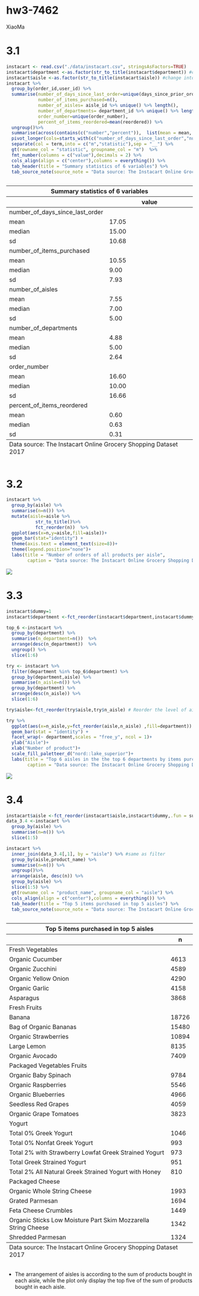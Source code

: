 hw3-7462
================
XiaoMa

# 3.1

``` r
instacart <- read.csv("./data/instacart.csv", stringsAsFactors=TRUE)
instacart$department <-as.factor(str_to_title(instacart$department)) #change into title format and then change into factor
instacart$aisle <-as.factor(str_to_title(instacart$aisle)) #change into title format and then change into factor
instacart %>%
  group_by(order_id,user_id) %>%
  summarise(number_of_days_since_last_order=unique(days_since_prior_order),
            number_of_items_purchased=n(),
            number_of_aisles= aisle_id %>% unique() %>% length(),
            number_of_departments= department_id %>% unique() %>% length(),
            order_number=unique(order_number),
            percent_of_items_reordered=mean(reordered)) %>%
  ungroup()%>%
  summarise(across(contains(c("number","percent")),  list(mean = mean, median=median, sd = sd), na.rm=FALSE, .names = "{.col}__{.fn}"))  %>%
  pivot_longer(cols=starts_with(c("number_of_days_since_last_order","number_of_items_purchased","number_of_aisles","number_of_departments","order_number","percent_of_items_reordered")), names_to = "term",values_to = "value") %>%
  separate(col = term,into = c("m","statistic"),sep = "__") %>%
  gt(rowname_col = "statistic", groupname_col = "m")  %>%
  fmt_number(columns = c("value"),decimals = 2) %>%
  cols_align(align = c("center"),columns = everything()) %>%
  tab_header(title = "Summary statistics of 6 variables") %>%
  tab_source_note(source_note = "Data source: The Instacart Online Grocery Shopping Dataset 2017")
```

<div id="zeftjoxczf" style="overflow-x:auto;overflow-y:auto;width:auto;height:auto;">
<style>html {
  font-family: -apple-system, BlinkMacSystemFont, 'Segoe UI', Roboto, Oxygen, Ubuntu, Cantarell, 'Helvetica Neue', 'Fira Sans', 'Droid Sans', Arial, sans-serif;
}

#zeftjoxczf .gt_table {
  display: table;
  border-collapse: collapse;
  margin-left: auto;
  margin-right: auto;
  color: #333333;
  font-size: 16px;
  font-weight: normal;
  font-style: normal;
  background-color: #FFFFFF;
  width: auto;
  border-top-style: solid;
  border-top-width: 2px;
  border-top-color: #A8A8A8;
  border-right-style: none;
  border-right-width: 2px;
  border-right-color: #D3D3D3;
  border-bottom-style: solid;
  border-bottom-width: 2px;
  border-bottom-color: #A8A8A8;
  border-left-style: none;
  border-left-width: 2px;
  border-left-color: #D3D3D3;
}

#zeftjoxczf .gt_heading {
  background-color: #FFFFFF;
  text-align: center;
  border-bottom-color: #FFFFFF;
  border-left-style: none;
  border-left-width: 1px;
  border-left-color: #D3D3D3;
  border-right-style: none;
  border-right-width: 1px;
  border-right-color: #D3D3D3;
}

#zeftjoxczf .gt_title {
  color: #333333;
  font-size: 125%;
  font-weight: initial;
  padding-top: 4px;
  padding-bottom: 4px;
  padding-left: 5px;
  padding-right: 5px;
  border-bottom-color: #FFFFFF;
  border-bottom-width: 0;
}

#zeftjoxczf .gt_subtitle {
  color: #333333;
  font-size: 85%;
  font-weight: initial;
  padding-top: 0;
  padding-bottom: 6px;
  padding-left: 5px;
  padding-right: 5px;
  border-top-color: #FFFFFF;
  border-top-width: 0;
}

#zeftjoxczf .gt_bottom_border {
  border-bottom-style: solid;
  border-bottom-width: 2px;
  border-bottom-color: #D3D3D3;
}

#zeftjoxczf .gt_col_headings {
  border-top-style: solid;
  border-top-width: 2px;
  border-top-color: #D3D3D3;
  border-bottom-style: solid;
  border-bottom-width: 2px;
  border-bottom-color: #D3D3D3;
  border-left-style: none;
  border-left-width: 1px;
  border-left-color: #D3D3D3;
  border-right-style: none;
  border-right-width: 1px;
  border-right-color: #D3D3D3;
}

#zeftjoxczf .gt_col_heading {
  color: #333333;
  background-color: #FFFFFF;
  font-size: 100%;
  font-weight: normal;
  text-transform: inherit;
  border-left-style: none;
  border-left-width: 1px;
  border-left-color: #D3D3D3;
  border-right-style: none;
  border-right-width: 1px;
  border-right-color: #D3D3D3;
  vertical-align: bottom;
  padding-top: 5px;
  padding-bottom: 6px;
  padding-left: 5px;
  padding-right: 5px;
  overflow-x: hidden;
}

#zeftjoxczf .gt_column_spanner_outer {
  color: #333333;
  background-color: #FFFFFF;
  font-size: 100%;
  font-weight: normal;
  text-transform: inherit;
  padding-top: 0;
  padding-bottom: 0;
  padding-left: 4px;
  padding-right: 4px;
}

#zeftjoxczf .gt_column_spanner_outer:first-child {
  padding-left: 0;
}

#zeftjoxczf .gt_column_spanner_outer:last-child {
  padding-right: 0;
}

#zeftjoxczf .gt_column_spanner {
  border-bottom-style: solid;
  border-bottom-width: 2px;
  border-bottom-color: #D3D3D3;
  vertical-align: bottom;
  padding-top: 5px;
  padding-bottom: 5px;
  overflow-x: hidden;
  display: inline-block;
  width: 100%;
}

#zeftjoxczf .gt_group_heading {
  padding-top: 8px;
  padding-bottom: 8px;
  padding-left: 5px;
  padding-right: 5px;
  color: #333333;
  background-color: #FFFFFF;
  font-size: 100%;
  font-weight: initial;
  text-transform: inherit;
  border-top-style: solid;
  border-top-width: 2px;
  border-top-color: #D3D3D3;
  border-bottom-style: solid;
  border-bottom-width: 2px;
  border-bottom-color: #D3D3D3;
  border-left-style: none;
  border-left-width: 1px;
  border-left-color: #D3D3D3;
  border-right-style: none;
  border-right-width: 1px;
  border-right-color: #D3D3D3;
  vertical-align: middle;
}

#zeftjoxczf .gt_empty_group_heading {
  padding: 0.5px;
  color: #333333;
  background-color: #FFFFFF;
  font-size: 100%;
  font-weight: initial;
  border-top-style: solid;
  border-top-width: 2px;
  border-top-color: #D3D3D3;
  border-bottom-style: solid;
  border-bottom-width: 2px;
  border-bottom-color: #D3D3D3;
  vertical-align: middle;
}

#zeftjoxczf .gt_from_md > :first-child {
  margin-top: 0;
}

#zeftjoxczf .gt_from_md > :last-child {
  margin-bottom: 0;
}

#zeftjoxczf .gt_row {
  padding-top: 8px;
  padding-bottom: 8px;
  padding-left: 5px;
  padding-right: 5px;
  margin: 10px;
  border-top-style: solid;
  border-top-width: 1px;
  border-top-color: #D3D3D3;
  border-left-style: none;
  border-left-width: 1px;
  border-left-color: #D3D3D3;
  border-right-style: none;
  border-right-width: 1px;
  border-right-color: #D3D3D3;
  vertical-align: middle;
  overflow-x: hidden;
}

#zeftjoxczf .gt_stub {
  color: #333333;
  background-color: #FFFFFF;
  font-size: 100%;
  font-weight: initial;
  text-transform: inherit;
  border-right-style: solid;
  border-right-width: 2px;
  border-right-color: #D3D3D3;
  padding-left: 5px;
  padding-right: 5px;
}

#zeftjoxczf .gt_stub_row_group {
  color: #333333;
  background-color: #FFFFFF;
  font-size: 100%;
  font-weight: initial;
  text-transform: inherit;
  border-right-style: solid;
  border-right-width: 2px;
  border-right-color: #D3D3D3;
  padding-left: 5px;
  padding-right: 5px;
  vertical-align: top;
}

#zeftjoxczf .gt_row_group_first td {
  border-top-width: 2px;
}

#zeftjoxczf .gt_summary_row {
  color: #333333;
  background-color: #FFFFFF;
  text-transform: inherit;
  padding-top: 8px;
  padding-bottom: 8px;
  padding-left: 5px;
  padding-right: 5px;
}

#zeftjoxczf .gt_first_summary_row {
  border-top-style: solid;
  border-top-color: #D3D3D3;
}

#zeftjoxczf .gt_first_summary_row.thick {
  border-top-width: 2px;
}

#zeftjoxczf .gt_last_summary_row {
  padding-top: 8px;
  padding-bottom: 8px;
  padding-left: 5px;
  padding-right: 5px;
  border-bottom-style: solid;
  border-bottom-width: 2px;
  border-bottom-color: #D3D3D3;
}

#zeftjoxczf .gt_grand_summary_row {
  color: #333333;
  background-color: #FFFFFF;
  text-transform: inherit;
  padding-top: 8px;
  padding-bottom: 8px;
  padding-left: 5px;
  padding-right: 5px;
}

#zeftjoxczf .gt_first_grand_summary_row {
  padding-top: 8px;
  padding-bottom: 8px;
  padding-left: 5px;
  padding-right: 5px;
  border-top-style: double;
  border-top-width: 6px;
  border-top-color: #D3D3D3;
}

#zeftjoxczf .gt_striped {
  background-color: rgba(128, 128, 128, 0.05);
}

#zeftjoxczf .gt_table_body {
  border-top-style: solid;
  border-top-width: 2px;
  border-top-color: #D3D3D3;
  border-bottom-style: solid;
  border-bottom-width: 2px;
  border-bottom-color: #D3D3D3;
}

#zeftjoxczf .gt_footnotes {
  color: #333333;
  background-color: #FFFFFF;
  border-bottom-style: none;
  border-bottom-width: 2px;
  border-bottom-color: #D3D3D3;
  border-left-style: none;
  border-left-width: 2px;
  border-left-color: #D3D3D3;
  border-right-style: none;
  border-right-width: 2px;
  border-right-color: #D3D3D3;
}

#zeftjoxczf .gt_footnote {
  margin: 0px;
  font-size: 90%;
  padding-left: 4px;
  padding-right: 4px;
  padding-left: 5px;
  padding-right: 5px;
}

#zeftjoxczf .gt_sourcenotes {
  color: #333333;
  background-color: #FFFFFF;
  border-bottom-style: none;
  border-bottom-width: 2px;
  border-bottom-color: #D3D3D3;
  border-left-style: none;
  border-left-width: 2px;
  border-left-color: #D3D3D3;
  border-right-style: none;
  border-right-width: 2px;
  border-right-color: #D3D3D3;
}

#zeftjoxczf .gt_sourcenote {
  font-size: 90%;
  padding-top: 4px;
  padding-bottom: 4px;
  padding-left: 5px;
  padding-right: 5px;
}

#zeftjoxczf .gt_left {
  text-align: left;
}

#zeftjoxczf .gt_center {
  text-align: center;
}

#zeftjoxczf .gt_right {
  text-align: right;
  font-variant-numeric: tabular-nums;
}

#zeftjoxczf .gt_font_normal {
  font-weight: normal;
}

#zeftjoxczf .gt_font_bold {
  font-weight: bold;
}

#zeftjoxczf .gt_font_italic {
  font-style: italic;
}

#zeftjoxczf .gt_super {
  font-size: 65%;
}

#zeftjoxczf .gt_footnote_marks {
  font-style: italic;
  font-weight: normal;
  font-size: 75%;
  vertical-align: 0.4em;
}

#zeftjoxczf .gt_asterisk {
  font-size: 100%;
  vertical-align: 0;
}

#zeftjoxczf .gt_slash_mark {
  font-size: 0.7em;
  line-height: 0.7em;
  vertical-align: 0.15em;
}

#zeftjoxczf .gt_fraction_numerator {
  font-size: 0.6em;
  line-height: 0.6em;
  vertical-align: 0.45em;
}

#zeftjoxczf .gt_fraction_denominator {
  font-size: 0.6em;
  line-height: 0.6em;
  vertical-align: -0.05em;
}
</style>
<table class="gt_table">
  <thead class="gt_header">
    <tr>
      <th colspan="2" class="gt_heading gt_title gt_font_normal gt_bottom_border" style>Summary statistics of 6 variables</th>
    </tr>
    
  </thead>
  <thead class="gt_col_headings">
    <tr>
      <th class="gt_col_heading gt_columns_bottom_border gt_left" rowspan="1" colspan="1"></th>
      <th class="gt_col_heading gt_columns_bottom_border gt_center" rowspan="1" colspan="1">value</th>
    </tr>
  </thead>
  <tbody class="gt_table_body">
    <tr class="gt_group_heading_row">
      <td colspan="2" class="gt_group_heading">number_of_days_since_last_order</td>
    </tr>
    <tr class="gt_row_group_first"><td class="gt_row gt_right gt_stub">mean</td>
<td class="gt_row gt_center">17.05</td></tr>
    <tr><td class="gt_row gt_right gt_stub">median</td>
<td class="gt_row gt_center">15.00</td></tr>
    <tr><td class="gt_row gt_right gt_stub">sd</td>
<td class="gt_row gt_center">10.68</td></tr>
    <tr class="gt_group_heading_row">
      <td colspan="2" class="gt_group_heading">number_of_items_purchased</td>
    </tr>
    <tr class="gt_row_group_first"><td class="gt_row gt_right gt_stub">mean</td>
<td class="gt_row gt_center">10.55</td></tr>
    <tr><td class="gt_row gt_right gt_stub">median</td>
<td class="gt_row gt_center">9.00</td></tr>
    <tr><td class="gt_row gt_right gt_stub">sd</td>
<td class="gt_row gt_center">7.93</td></tr>
    <tr class="gt_group_heading_row">
      <td colspan="2" class="gt_group_heading">number_of_aisles</td>
    </tr>
    <tr class="gt_row_group_first"><td class="gt_row gt_right gt_stub">mean</td>
<td class="gt_row gt_center">7.55</td></tr>
    <tr><td class="gt_row gt_right gt_stub">median</td>
<td class="gt_row gt_center">7.00</td></tr>
    <tr><td class="gt_row gt_right gt_stub">sd</td>
<td class="gt_row gt_center">5.00</td></tr>
    <tr class="gt_group_heading_row">
      <td colspan="2" class="gt_group_heading">number_of_departments</td>
    </tr>
    <tr class="gt_row_group_first"><td class="gt_row gt_right gt_stub">mean</td>
<td class="gt_row gt_center">4.88</td></tr>
    <tr><td class="gt_row gt_right gt_stub">median</td>
<td class="gt_row gt_center">5.00</td></tr>
    <tr><td class="gt_row gt_right gt_stub">sd</td>
<td class="gt_row gt_center">2.64</td></tr>
    <tr class="gt_group_heading_row">
      <td colspan="2" class="gt_group_heading">order_number</td>
    </tr>
    <tr class="gt_row_group_first"><td class="gt_row gt_right gt_stub">mean</td>
<td class="gt_row gt_center">16.60</td></tr>
    <tr><td class="gt_row gt_right gt_stub">median</td>
<td class="gt_row gt_center">10.00</td></tr>
    <tr><td class="gt_row gt_right gt_stub">sd</td>
<td class="gt_row gt_center">16.66</td></tr>
    <tr class="gt_group_heading_row">
      <td colspan="2" class="gt_group_heading">percent_of_items_reordered</td>
    </tr>
    <tr class="gt_row_group_first"><td class="gt_row gt_right gt_stub">mean</td>
<td class="gt_row gt_center">0.60</td></tr>
    <tr><td class="gt_row gt_right gt_stub">median</td>
<td class="gt_row gt_center">0.63</td></tr>
    <tr><td class="gt_row gt_right gt_stub">sd</td>
<td class="gt_row gt_center">0.31</td></tr>
  </tbody>
  <tfoot class="gt_sourcenotes">
    <tr>
      <td class="gt_sourcenote" colspan="2">Data source: The Instacart Online Grocery Shopping Dataset 2017</td>
    </tr>
  </tfoot>
  
</table>
</div>

# 3.2

``` r
instacart %>%
  group_by(aisle) %>%
  summarise(n=n()) %>%
  mutate(aisle=aisle %>%
           str_to_title()%>%
           fct_reorder(n))  %>%
  ggplot(aes(x=n,y=aisle,fill=aisle))+
  geom_bar(stat="identity") +
  theme(axis.text = element_text(size=8))+
  theme(legend.position="none")+
  labs(title = "Number of orders of all products per aisle",
        caption = "Data source: The Instacart Online Grocery Shopping Dataset 2017")
```

![](HW3_files/figure-gfm/3.2-1.png)<!-- -->

# 3.3

``` r
instacart$dummy=1
instacart$department <-fct_reorder(instacart$department,instacart$dummy,.fun = sum, .desc = TRUE) #create a dummy variable and then reorder the level of department according to the sum of products bought

top_6 <-instacart %>%
  group_by(department) %>%
  summarise(n_department=n())  %>%
  arrange(desc(n_department))  %>%
  ungroup() %>%
  slice(1:6)

try <- instacart %>%
  filter(department %in% top_6$department) %>%
  group_by(department,aisle) %>%
  summarise(n_aisle=n()) %>%
  group_by(department) %>%
  arrange(desc(n_aisle)) %>%
  slice(1:6)

try$aisle<-fct_reorder(try$aisle,try$n_aisle) # Reorder the level of aisle according to the sum of products bought

try %>%
  ggplot(aes(x=n_aisle,y=fct_reorder(aisle,n_aisle) ,fill=department)) + #let aisle have decending order in each department in the plot
  geom_bar(stat = "identity") +
  facet_wrap(~ department,scales = "free_y", ncol = 1)+
  ylab("Aisle")+
  xlab("Number of product")+
  scale_fill_paletteer_d("nord::lake_superior")+
  labs(title = "Top 6 aisles in the the top 6 departments by items purchased",
        caption = "Data source: The Instacart Online Grocery Shopping Dataset 2017")
```

![](HW3_files/figure-gfm/3.3-1.png)<!-- -->

# 3.4

``` r
instacart$aisle <-fct_reorder(instacart$aisle,instacart$dummy,.fun = sum, .desc = TRUE)
data_3.4 <-instacart %>%
  group_by(aisle) %>%
  summarise(n=n()) %>%
  slice(1:5)

instacart %>%
  inner_join(data_3.4[,1], by = "aisle") %>% #same as filter
  group_by(aisle,product_name) %>%
  summarise(n=n()) %>%
  ungroup()%>%
  arrange(aisle, desc(n)) %>%
  group_by(aisle) %>%
  slice(1:5) %>%
  gt(rowname_col = "product_name", groupname_col = "aisle") %>%
  cols_align(align = c("center"),columns = everything()) %>%
  tab_header(title = "Top 5 items purchased in top 5 aisles") %>%
  tab_source_note(source_note = "Data source: The Instacart Online Grocery Shopping Dataset 2017")
```

<div id="wllzybtejd" style="overflow-x:auto;overflow-y:auto;width:auto;height:auto;">
<style>html {
  font-family: -apple-system, BlinkMacSystemFont, 'Segoe UI', Roboto, Oxygen, Ubuntu, Cantarell, 'Helvetica Neue', 'Fira Sans', 'Droid Sans', Arial, sans-serif;
}

#wllzybtejd .gt_table {
  display: table;
  border-collapse: collapse;
  margin-left: auto;
  margin-right: auto;
  color: #333333;
  font-size: 16px;
  font-weight: normal;
  font-style: normal;
  background-color: #FFFFFF;
  width: auto;
  border-top-style: solid;
  border-top-width: 2px;
  border-top-color: #A8A8A8;
  border-right-style: none;
  border-right-width: 2px;
  border-right-color: #D3D3D3;
  border-bottom-style: solid;
  border-bottom-width: 2px;
  border-bottom-color: #A8A8A8;
  border-left-style: none;
  border-left-width: 2px;
  border-left-color: #D3D3D3;
}

#wllzybtejd .gt_heading {
  background-color: #FFFFFF;
  text-align: center;
  border-bottom-color: #FFFFFF;
  border-left-style: none;
  border-left-width: 1px;
  border-left-color: #D3D3D3;
  border-right-style: none;
  border-right-width: 1px;
  border-right-color: #D3D3D3;
}

#wllzybtejd .gt_title {
  color: #333333;
  font-size: 125%;
  font-weight: initial;
  padding-top: 4px;
  padding-bottom: 4px;
  padding-left: 5px;
  padding-right: 5px;
  border-bottom-color: #FFFFFF;
  border-bottom-width: 0;
}

#wllzybtejd .gt_subtitle {
  color: #333333;
  font-size: 85%;
  font-weight: initial;
  padding-top: 0;
  padding-bottom: 6px;
  padding-left: 5px;
  padding-right: 5px;
  border-top-color: #FFFFFF;
  border-top-width: 0;
}

#wllzybtejd .gt_bottom_border {
  border-bottom-style: solid;
  border-bottom-width: 2px;
  border-bottom-color: #D3D3D3;
}

#wllzybtejd .gt_col_headings {
  border-top-style: solid;
  border-top-width: 2px;
  border-top-color: #D3D3D3;
  border-bottom-style: solid;
  border-bottom-width: 2px;
  border-bottom-color: #D3D3D3;
  border-left-style: none;
  border-left-width: 1px;
  border-left-color: #D3D3D3;
  border-right-style: none;
  border-right-width: 1px;
  border-right-color: #D3D3D3;
}

#wllzybtejd .gt_col_heading {
  color: #333333;
  background-color: #FFFFFF;
  font-size: 100%;
  font-weight: normal;
  text-transform: inherit;
  border-left-style: none;
  border-left-width: 1px;
  border-left-color: #D3D3D3;
  border-right-style: none;
  border-right-width: 1px;
  border-right-color: #D3D3D3;
  vertical-align: bottom;
  padding-top: 5px;
  padding-bottom: 6px;
  padding-left: 5px;
  padding-right: 5px;
  overflow-x: hidden;
}

#wllzybtejd .gt_column_spanner_outer {
  color: #333333;
  background-color: #FFFFFF;
  font-size: 100%;
  font-weight: normal;
  text-transform: inherit;
  padding-top: 0;
  padding-bottom: 0;
  padding-left: 4px;
  padding-right: 4px;
}

#wllzybtejd .gt_column_spanner_outer:first-child {
  padding-left: 0;
}

#wllzybtejd .gt_column_spanner_outer:last-child {
  padding-right: 0;
}

#wllzybtejd .gt_column_spanner {
  border-bottom-style: solid;
  border-bottom-width: 2px;
  border-bottom-color: #D3D3D3;
  vertical-align: bottom;
  padding-top: 5px;
  padding-bottom: 5px;
  overflow-x: hidden;
  display: inline-block;
  width: 100%;
}

#wllzybtejd .gt_group_heading {
  padding-top: 8px;
  padding-bottom: 8px;
  padding-left: 5px;
  padding-right: 5px;
  color: #333333;
  background-color: #FFFFFF;
  font-size: 100%;
  font-weight: initial;
  text-transform: inherit;
  border-top-style: solid;
  border-top-width: 2px;
  border-top-color: #D3D3D3;
  border-bottom-style: solid;
  border-bottom-width: 2px;
  border-bottom-color: #D3D3D3;
  border-left-style: none;
  border-left-width: 1px;
  border-left-color: #D3D3D3;
  border-right-style: none;
  border-right-width: 1px;
  border-right-color: #D3D3D3;
  vertical-align: middle;
}

#wllzybtejd .gt_empty_group_heading {
  padding: 0.5px;
  color: #333333;
  background-color: #FFFFFF;
  font-size: 100%;
  font-weight: initial;
  border-top-style: solid;
  border-top-width: 2px;
  border-top-color: #D3D3D3;
  border-bottom-style: solid;
  border-bottom-width: 2px;
  border-bottom-color: #D3D3D3;
  vertical-align: middle;
}

#wllzybtejd .gt_from_md > :first-child {
  margin-top: 0;
}

#wllzybtejd .gt_from_md > :last-child {
  margin-bottom: 0;
}

#wllzybtejd .gt_row {
  padding-top: 8px;
  padding-bottom: 8px;
  padding-left: 5px;
  padding-right: 5px;
  margin: 10px;
  border-top-style: solid;
  border-top-width: 1px;
  border-top-color: #D3D3D3;
  border-left-style: none;
  border-left-width: 1px;
  border-left-color: #D3D3D3;
  border-right-style: none;
  border-right-width: 1px;
  border-right-color: #D3D3D3;
  vertical-align: middle;
  overflow-x: hidden;
}

#wllzybtejd .gt_stub {
  color: #333333;
  background-color: #FFFFFF;
  font-size: 100%;
  font-weight: initial;
  text-transform: inherit;
  border-right-style: solid;
  border-right-width: 2px;
  border-right-color: #D3D3D3;
  padding-left: 5px;
  padding-right: 5px;
}

#wllzybtejd .gt_stub_row_group {
  color: #333333;
  background-color: #FFFFFF;
  font-size: 100%;
  font-weight: initial;
  text-transform: inherit;
  border-right-style: solid;
  border-right-width: 2px;
  border-right-color: #D3D3D3;
  padding-left: 5px;
  padding-right: 5px;
  vertical-align: top;
}

#wllzybtejd .gt_row_group_first td {
  border-top-width: 2px;
}

#wllzybtejd .gt_summary_row {
  color: #333333;
  background-color: #FFFFFF;
  text-transform: inherit;
  padding-top: 8px;
  padding-bottom: 8px;
  padding-left: 5px;
  padding-right: 5px;
}

#wllzybtejd .gt_first_summary_row {
  border-top-style: solid;
  border-top-color: #D3D3D3;
}

#wllzybtejd .gt_first_summary_row.thick {
  border-top-width: 2px;
}

#wllzybtejd .gt_last_summary_row {
  padding-top: 8px;
  padding-bottom: 8px;
  padding-left: 5px;
  padding-right: 5px;
  border-bottom-style: solid;
  border-bottom-width: 2px;
  border-bottom-color: #D3D3D3;
}

#wllzybtejd .gt_grand_summary_row {
  color: #333333;
  background-color: #FFFFFF;
  text-transform: inherit;
  padding-top: 8px;
  padding-bottom: 8px;
  padding-left: 5px;
  padding-right: 5px;
}

#wllzybtejd .gt_first_grand_summary_row {
  padding-top: 8px;
  padding-bottom: 8px;
  padding-left: 5px;
  padding-right: 5px;
  border-top-style: double;
  border-top-width: 6px;
  border-top-color: #D3D3D3;
}

#wllzybtejd .gt_striped {
  background-color: rgba(128, 128, 128, 0.05);
}

#wllzybtejd .gt_table_body {
  border-top-style: solid;
  border-top-width: 2px;
  border-top-color: #D3D3D3;
  border-bottom-style: solid;
  border-bottom-width: 2px;
  border-bottom-color: #D3D3D3;
}

#wllzybtejd .gt_footnotes {
  color: #333333;
  background-color: #FFFFFF;
  border-bottom-style: none;
  border-bottom-width: 2px;
  border-bottom-color: #D3D3D3;
  border-left-style: none;
  border-left-width: 2px;
  border-left-color: #D3D3D3;
  border-right-style: none;
  border-right-width: 2px;
  border-right-color: #D3D3D3;
}

#wllzybtejd .gt_footnote {
  margin: 0px;
  font-size: 90%;
  padding-left: 4px;
  padding-right: 4px;
  padding-left: 5px;
  padding-right: 5px;
}

#wllzybtejd .gt_sourcenotes {
  color: #333333;
  background-color: #FFFFFF;
  border-bottom-style: none;
  border-bottom-width: 2px;
  border-bottom-color: #D3D3D3;
  border-left-style: none;
  border-left-width: 2px;
  border-left-color: #D3D3D3;
  border-right-style: none;
  border-right-width: 2px;
  border-right-color: #D3D3D3;
}

#wllzybtejd .gt_sourcenote {
  font-size: 90%;
  padding-top: 4px;
  padding-bottom: 4px;
  padding-left: 5px;
  padding-right: 5px;
}

#wllzybtejd .gt_left {
  text-align: left;
}

#wllzybtejd .gt_center {
  text-align: center;
}

#wllzybtejd .gt_right {
  text-align: right;
  font-variant-numeric: tabular-nums;
}

#wllzybtejd .gt_font_normal {
  font-weight: normal;
}

#wllzybtejd .gt_font_bold {
  font-weight: bold;
}

#wllzybtejd .gt_font_italic {
  font-style: italic;
}

#wllzybtejd .gt_super {
  font-size: 65%;
}

#wllzybtejd .gt_footnote_marks {
  font-style: italic;
  font-weight: normal;
  font-size: 75%;
  vertical-align: 0.4em;
}

#wllzybtejd .gt_asterisk {
  font-size: 100%;
  vertical-align: 0;
}

#wllzybtejd .gt_slash_mark {
  font-size: 0.7em;
  line-height: 0.7em;
  vertical-align: 0.15em;
}

#wllzybtejd .gt_fraction_numerator {
  font-size: 0.6em;
  line-height: 0.6em;
  vertical-align: 0.45em;
}

#wllzybtejd .gt_fraction_denominator {
  font-size: 0.6em;
  line-height: 0.6em;
  vertical-align: -0.05em;
}
</style>
<table class="gt_table">
  <thead class="gt_header">
    <tr>
      <th colspan="2" class="gt_heading gt_title gt_font_normal gt_bottom_border" style>Top 5 items purchased in top 5 aisles</th>
    </tr>
    
  </thead>
  <thead class="gt_col_headings">
    <tr>
      <th class="gt_col_heading gt_columns_bottom_border gt_left" rowspan="1" colspan="1"></th>
      <th class="gt_col_heading gt_columns_bottom_border gt_center" rowspan="1" colspan="1">n</th>
    </tr>
  </thead>
  <tbody class="gt_table_body">
    <tr class="gt_group_heading_row">
      <td colspan="2" class="gt_group_heading">Fresh Vegetables</td>
    </tr>
    <tr class="gt_row_group_first"><td class="gt_row gt_right gt_stub">Organic Cucumber</td>
<td class="gt_row gt_center">4613</td></tr>
    <tr><td class="gt_row gt_right gt_stub">Organic Zucchini</td>
<td class="gt_row gt_center">4589</td></tr>
    <tr><td class="gt_row gt_right gt_stub">Organic Yellow Onion</td>
<td class="gt_row gt_center">4290</td></tr>
    <tr><td class="gt_row gt_right gt_stub">Organic Garlic</td>
<td class="gt_row gt_center">4158</td></tr>
    <tr><td class="gt_row gt_right gt_stub">Asparagus</td>
<td class="gt_row gt_center">3868</td></tr>
    <tr class="gt_group_heading_row">
      <td colspan="2" class="gt_group_heading">Fresh Fruits</td>
    </tr>
    <tr class="gt_row_group_first"><td class="gt_row gt_right gt_stub">Banana</td>
<td class="gt_row gt_center">18726</td></tr>
    <tr><td class="gt_row gt_right gt_stub">Bag of Organic Bananas</td>
<td class="gt_row gt_center">15480</td></tr>
    <tr><td class="gt_row gt_right gt_stub">Organic Strawberries</td>
<td class="gt_row gt_center">10894</td></tr>
    <tr><td class="gt_row gt_right gt_stub">Large Lemon</td>
<td class="gt_row gt_center">8135</td></tr>
    <tr><td class="gt_row gt_right gt_stub">Organic Avocado</td>
<td class="gt_row gt_center">7409</td></tr>
    <tr class="gt_group_heading_row">
      <td colspan="2" class="gt_group_heading">Packaged Vegetables Fruits</td>
    </tr>
    <tr class="gt_row_group_first"><td class="gt_row gt_right gt_stub">Organic Baby Spinach</td>
<td class="gt_row gt_center">9784</td></tr>
    <tr><td class="gt_row gt_right gt_stub">Organic Raspberries</td>
<td class="gt_row gt_center">5546</td></tr>
    <tr><td class="gt_row gt_right gt_stub">Organic Blueberries</td>
<td class="gt_row gt_center">4966</td></tr>
    <tr><td class="gt_row gt_right gt_stub">Seedless Red Grapes</td>
<td class="gt_row gt_center">4059</td></tr>
    <tr><td class="gt_row gt_right gt_stub">Organic Grape Tomatoes</td>
<td class="gt_row gt_center">3823</td></tr>
    <tr class="gt_group_heading_row">
      <td colspan="2" class="gt_group_heading">Yogurt</td>
    </tr>
    <tr class="gt_row_group_first"><td class="gt_row gt_right gt_stub">Total 0% Greek Yogurt</td>
<td class="gt_row gt_center">1046</td></tr>
    <tr><td class="gt_row gt_right gt_stub">Total 0% Nonfat Greek Yogurt</td>
<td class="gt_row gt_center">993</td></tr>
    <tr><td class="gt_row gt_right gt_stub">Total 2% with Strawberry Lowfat Greek Strained Yogurt</td>
<td class="gt_row gt_center">973</td></tr>
    <tr><td class="gt_row gt_right gt_stub">Total Greek Strained Yogurt</td>
<td class="gt_row gt_center">951</td></tr>
    <tr><td class="gt_row gt_right gt_stub">Total 2% All Natural Greek Strained Yogurt with Honey</td>
<td class="gt_row gt_center">810</td></tr>
    <tr class="gt_group_heading_row">
      <td colspan="2" class="gt_group_heading">Packaged Cheese</td>
    </tr>
    <tr class="gt_row_group_first"><td class="gt_row gt_right gt_stub">Organic Whole String Cheese</td>
<td class="gt_row gt_center">1993</td></tr>
    <tr><td class="gt_row gt_right gt_stub">Grated Parmesan</td>
<td class="gt_row gt_center">1694</td></tr>
    <tr><td class="gt_row gt_right gt_stub">Feta Cheese Crumbles</td>
<td class="gt_row gt_center">1449</td></tr>
    <tr><td class="gt_row gt_right gt_stub">Organic Sticks Low Moisture Part Skim Mozzarella String Cheese</td>
<td class="gt_row gt_center">1342</td></tr>
    <tr><td class="gt_row gt_right gt_stub">Shredded Parmesan</td>
<td class="gt_row gt_center">1324</td></tr>
  </tbody>
  <tfoot class="gt_sourcenotes">
    <tr>
      <td class="gt_sourcenote" colspan="2">Data source: The Instacart Online Grocery Shopping Dataset 2017</td>
    </tr>
  </tfoot>
  
</table>
</div>

-   The arrangement of aisles is according to the sum of products bought
    in each aisle, while the plot only display the top five of the sum
    of products bought in each aisle.
